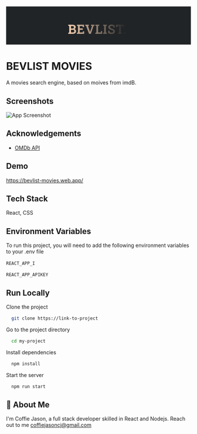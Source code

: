 
![Logo](src/assets/logo.png)


# BEVLIST MOVIES

A movies search engine, based on moives from imdB.


## Screenshots

![App Screenshot](https://via.placeholder.com/468x300?text=App+Screenshot+Here)


## Acknowledgements

 - [OMDb API](https://www.omdbapi.com/)


## Demo

https://bevlist-movies.web.app/


## Tech Stack

React, CSS




## Environment Variables

To run this project, you will need to add the following environment variables to your .env file

`REACT_APP_I`

`REACT_APP_APIKEY`


## Run Locally

Clone the project

```bash
  git clone https://link-to-project
```

Go to the project directory

```bash
  cd my-project
```

Install dependencies

```bash
  npm install
```

Start the server

```bash
  npm run start
```


## 🚀 About Me
I'm Coffie Jason, a full stack developer skilled in React and Nodejs. Reach out to me coffiejasoncj@gmail.com


